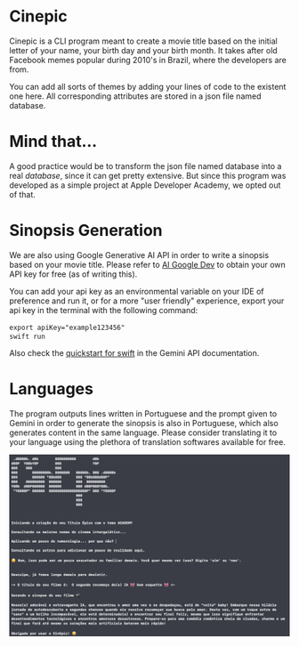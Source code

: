 #  Cinepic
Cinepic is a CLI program meant to create a movie title based on the initial letter of your name, your birth day and your
birth month. It takes after old Facebook memes popular during 2010's in Brazil, where the developers are from. 

You can add all sorts of themes by adding your lines of code to the existent one here. All corresponding attributes are 
stored in a json file named database. 

#   Mind that...

A good practice would be to transform the json file named database into a real *database*, since it can get pretty extensive.
But since this program was developed as a simple project at Apple Developer Academy, we opted out of that. 

#  Sinopsis Generation 

We are also using Google Generative AI API in order to write a sinopsis based on your movie title. 
Please refer to [AI Google Dev](https://aistudio.google.com/app/u/1/apikey?hl=pt-br&pli=1/) to obtain 
your own API key for free (as of writing this). 

You can add your api key as an environmental variable on your IDE of preference and run it, or for a more "user friendly" experience, 
export your api key in the terminal with the following command: 

    export apiKey="example123456"
    swift run
    
Also check the [quickstart for swift](https://ai.google.dev/tutorials/get_started_swift?hl=pt-br/) in the Gemini API documentation. 

#  Languages

The program outputs lines written in Portuguese and the prompt given to Gemini in order to generate the sinopsis is also in
Portuguese, which also generates content in the same language. Please consider translating it to your language using the 
plethora of translation softwares available for free. 


![cinepic](./Sources/image_cinepic.png)
